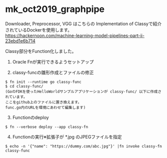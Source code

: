# mk_oct2019_graphpipe

Downloader, Preprocessor, VGG はこちらの Implementation of Classyで紹介されているDockerを使用します。  
https://hackernoon.com/machine-learning-model-pipelines-part-ii-23ebd1e6b714
  
Classy部分をFunction化しました。

1. Oracle Fnが実行できるようセットアップ

2. classy-funcの雛形作成とファイルの修正
```
$ fn init --runtime go classy-func
$ cd classy-func/
(GoのFDKを使ったHelloWorldサンプルアプリケーションが classy-func/ 以下に作成されています。
ここをgithub上のファイルに置き換えます。
func.go内のURLを環境にあわせて編集します)
```

3. Functionのdeploy 
```
$ fn --verbose deploy --app classy-fn
```

4. Functionの実行※拡張子が *.jpg のJPEGファイルを指定
```
$ echo -n '{"name": "https://dummy.com/abc.jpg"}' |fn invoke classy-fn  classy-func

```
